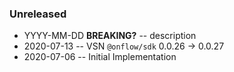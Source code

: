 ### Unreleased

- YYYY-MM-DD **BREAKING?** -- description
- 2020-07-13 -- VSN `@onflow/sdk` 0.0.26 -> 0.0.27
- 2020-07-06 -- Initial Implementation